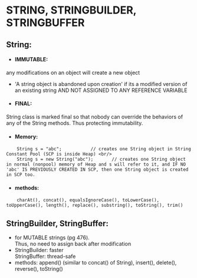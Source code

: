# STRING, STRINGBUILDER, STRINGBUFFER

## String:
 - #### IMMUTABLE: 
 any modifications on an object will create a new object
 - 'A string object is abandoned upon creation' if its a modified version of an existing string AND NOT ASSIGNED TO ANY REFERENCE VARIABLE
 - #### FINAL: 
 String class is marked final so that nobody can override the behaviors of any of the String methods. Thus protecting immutability.
 - #### Memory:
```
	String s = "abc";			// creates one String object in String Constant Pool (SCP is inside Heap) <br/>
	String s = new String("abc"); 		// creates one String object in normal (nonpool) memory of Heap and s will refer to it, and IF NO 'abc' IS PREVIOUSLY CREATED IN SCP, then one String object is created in SCP too.
```
 - #### methods: 
```
	charAt(), concat(), equalsIgnoreCase(), toLowerCase(), toUpperCase(), length(), replace(), substring(), toString(), trim()
```

## StringBuilder, StringBuffer:
 - for MUTABLE strings (pg 476). <br/>
   Thus, no need to assign back after modification
 - StringBuilder: faster <br/>
   StringBuffer: thread-safe
 - methods: append() (similar to concat() of String), insert(), delete(), reverse(), toString()
